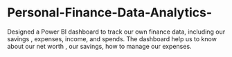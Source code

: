 # Personal-Finance-Data-Analytics-
Designed a Power BI dashboard to track our own finance data, including our savings , expenses,  income, and spends.
The dashboard help us to know about our net worth , our savings, how to manage our expenses.

